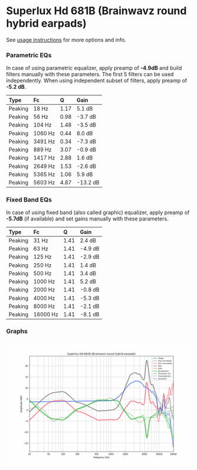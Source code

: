 # Superlux Hd 681B (Brainwavz round hybrid earpads)
See [usage instructions](https://github.com/jaakkopasanen/AutoEq#usage) for more options and info.

### Parametric EQs
In case of using parametric equalizer, apply preamp of **-4.9dB** and build filters manually
with these parameters. The first 5 filters can be used independently.
When using independent subset of filters, apply preamp of **-5.2 dB**.

| Type    | Fc      |    Q | Gain     |
|:--------|:--------|:-----|:---------|
| Peaking | 18 Hz   | 1.17 | 5.1 dB   |
| Peaking | 56 Hz   | 0.98 | -3.7 dB  |
| Peaking | 104 Hz  | 1.48 | -3.5 dB  |
| Peaking | 1060 Hz | 0.44 | 8.0 dB   |
| Peaking | 3491 Hz | 0.34 | -7.3 dB  |
| Peaking | 889 Hz  | 3.07 | -0.9 dB  |
| Peaking | 1417 Hz | 2.88 | 1.6 dB   |
| Peaking | 2649 Hz | 1.53 | -2.6 dB  |
| Peaking | 5365 Hz | 1.06 | 5.9 dB   |
| Peaking | 5603 Hz | 4.87 | -13.2 dB |

### Fixed Band EQs
In case of using fixed band (also called graphic) equalizer, apply preamp of **-5.7dB**
(if available) and set gains manually with these parameters.

| Type    | Fc       |    Q | Gain    |
|:--------|:---------|:-----|:--------|
| Peaking | 31 Hz    | 1.41 | 2.4 dB  |
| Peaking | 63 Hz    | 1.41 | -4.9 dB |
| Peaking | 125 Hz   | 1.41 | -2.9 dB |
| Peaking | 250 Hz   | 1.41 | 1.4 dB  |
| Peaking | 500 Hz   | 1.41 | 3.4 dB  |
| Peaking | 1000 Hz  | 1.41 | 5.2 dB  |
| Peaking | 2000 Hz  | 1.41 | -0.8 dB |
| Peaking | 4000 Hz  | 1.41 | -5.3 dB |
| Peaking | 8000 Hz  | 1.41 | -2.1 dB |
| Peaking | 16000 Hz | 1.41 | -8.1 dB |

### Graphs
![](./Superlux%20Hd%20681B%20(Brainwavz%20round%20hybrid%20earpads).png)